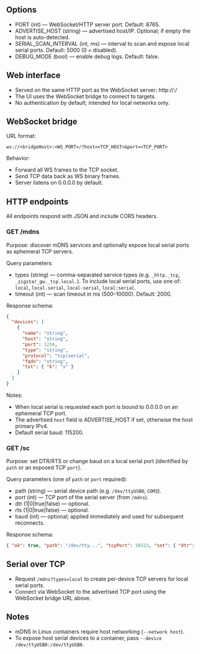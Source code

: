 ## Options

- PORT (int) — WebSocket/HTTP server port. Default: 8765.
- ADVERTISE_HOST (string) — advertised host/IP. Optional; if empty the host is auto-detected.
- SERIAL_SCAN_INTERVAL (int, ms) — interval to scan and expose local serial ports. Default: 5000 (0 = disabled).
- DEBUG_MODE (bool) — enable debug logs. Default: false.

## Web interface

- Served on the same HTTP port as the WebSocket server: http://<bridgeHost>:<PORT>/
- The UI uses the WebSocket bridge to connect to targets.
- No authentication by default; intended for local networks only.

## WebSocket bridge

URL format:

```
ws://<bridgeHost>:<WS_PORT>/?host=<TCP_HOST>&port=<TCP_PORT>
```

Behavior:

- Forward all WS frames to the TCP socket.
- Send TCP data back as WS binary frames.
- Server listens on 0.0.0.0 by default.

## HTTP endpoints

All endpoints respond with JSON and include CORS headers.

### GET /mdns

Purpose: discover mDNS services and optionally expose local serial ports as ephemeral TCP servers.

Query parameters:

- types (string) — comma-separated service types (e.g. `_http._tcp`, `_zigstar_gw._tcp.local.`). To include local serial ports, use one of: `local`, `local.serial`, `local-serial`, `local:serial`.
- timeout (int) — scan timeout in ms (500–10000). Default: 2000.

Response schema:

```json
{
  "devices": [
    {
      "name": "string",
      "host": "string",
      "port": 1234,
      "type": "string",
      "protocol": "tcp|serial",
      "fqdn": "string",
      "txt": { "k": "v" }
    }
  ]
}
```

Notes:

- When local serial is requested each port is bound to 0.0.0.0 on an ephemeral TCP port.
- The advertised `host` field is ADVERTISE_HOST if set, otherwise the host primary IPv4.
- Default serial baud: 115200.

### GET /sc

Purpose: set DTR/RTS or change baud on a local serial port (identified by `path` or an exposed TCP `port`).

Query parameters (one of `path` or `port` required):

- path (string) — serial device path (e.g. `/dev/ttyUSB0`, `COM3`).
- port (int) — TCP port of the serial server (from `/mdns`).
- dtr (1|0|true|false) — optional.
- rts (1|0|true|false) — optional.
- baud (int) — optional; applied immediately and used for subsequent reconnects.

Response schema:

```json
{ "ok": true, "path": "/dev/tty...", "tcpPort": 50123, "set": { "dtr": true, "rts": false, "baud": 115200 } }
```

## Serial over TCP

- Request `/mdns?types=local` to create per-device TCP servers for local serial ports.
- Connect via WebSocket to the advertised TCP port using the WebSocket bridge URL above.

## Notes

- mDNS in Linux containers require host networking (`--network host`).
- To expose host serial devices to a container, pass `--device /dev/ttyUSB0:/dev/ttyUSB0`.
